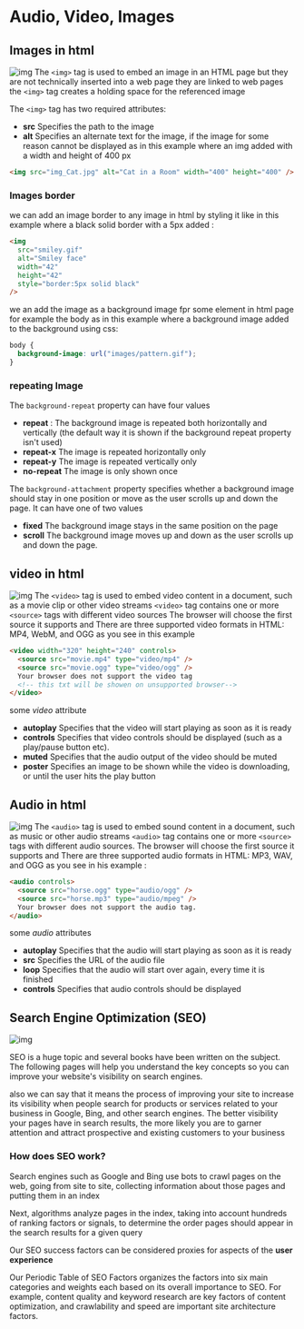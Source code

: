 # Audio, Video, Images

## Images in html

![img](https://blog.techiehunter.org/wp-content/uploads/2018/08/59535_1f48_6.jpg)
The `<img>` tag is used to embed an image in an HTML page but they are not technically inserted into a web page they are linked to web pages the `<img>` tag creates a holding space for the referenced image

The `<img>` tag has two required attributes:

- **src** Specifies the path to the image
- **alt** Specifies an alternate text for the image, if the image for some reason cannot be displayed as in this example where an img added with a width and height of 400 px

```html
<img src="img_Cat.jpg" alt="Cat in a Room" width="400" height="400" />
```

### Images border

we can add an image border to any image in html by styling it like in this example where a black solid border with a 5px added :

```html
<img
  src="smiley.gif"
  alt="Smiley face"
  width="42"
  height="42"
  style="border:5px solid black"
/>
```

we an add the image as a background image fpr some element in html page for example the body as in this example where a background image added to the background using css:

```css
body {
  background-image: url("images/pattern.gif");
}
```

### repeating Image

The `background-repeat` property can have four values

- **repeat** : The background image is repeated both horizontally and vertically (the default way it is shown if the background repeat property isn't used)
- **repeat-x** The image is repeated horizontally only
- **repeat-y** The image is repeated vertically only
- **no-repeat** The image is only shown once

The `background-attachment` property specifies whether a background image should stay in one position or move as the user scrolls up and down the page. It can have one of two values

- **fixed** The background image stays in the same position on the page
- **scroll** The background image moves up and down as the user scrolls up and down the page.

## video in html

![img](https://www.wowza.com/wp-content/uploads/Top-HTML5-Video-Players_BlogThumbnail-690x350-1.jpg)
The `<video>` tag is used to embed video content in a document, such as a movie clip or other video streams `<video>` tag contains one or more `<source>` tags with different video sources The browser will choose the first source it supports and There are three supported video formats in HTML: MP4, WebM, and OGG as you see in this example

```html
<video width="320" height="240" controls>
  <source src="movie.mp4" type="video/mp4" />
  <source src="movie.ogg" type="video/ogg" />
  Your browser does not support the video tag
  <!-- this txt will be showen on unsupported browser-->
</video>
```

some _video_ attribute

- **autoplay** Specifies that the video will start playing as soon as it is ready
- **controls** Specifies that video controls should be displayed (such as a play/pause button etc).
- **muted** Specifies that the audio output of the video should be muted
- **poster** Specifies an image to be shown while the video is downloading, or until the user hits the play button

## Audio in html

![img](https://res.cloudinary.com/practicaldev/image/fetch/s--MA5hKls8--/c_limit%2Cf_auto%2Cfl_progressive%2Cq_auto%2Cw_880/https://dev-to-uploads.s3.amazonaws.com/i/wh2li7815smb450m1c19.png)
The `<audio>` tag is used to embed sound content in a document, such as music or other audio streams `<audio>` tag contains one or more `<source>` tags with different audio sources. The browser will choose the first source it supports and There are three supported audio formats in HTML: MP3, WAV, and OGG as you see in his example :

```html
<audio controls>
  <source src="horse.ogg" type="audio/ogg" />
  <source src="horse.mp3" type="audio/mpeg" />
  Your browser does not support the audio tag.
</audio>
```

some _audio_ attributes

- **autoplay** Specifies that the audio will start playing as soon as it is ready
- **src** Specifies the URL of the audio file
- **loop** Specifies that the audio will start over again, every time it is finished
- **controls** Specifies that audio controls should be displayed

## Search Engine Optimization (SEO)

![img](https://www.oberlo.com/media/1603954182-seo-article-header.png)

SEO is a huge topic and several books have been written on the subject. The following pages will help you understand the key concepts so you can improve your website's visibility on search engines.

also we can say that it means the process of improving your site to increase its visibility when people search for products or services related to your business in Google, Bing, and other search engines. The better visibility your pages have in search results, the more likely you are to garner attention and attract prospective and existing customers to your business

### How does SEO work?

Search engines such as Google and Bing use bots to crawl pages on the web, going from site to site, collecting information about those pages and putting them in an index

Next, algorithms analyze pages in the index, taking into account hundreds of ranking factors or signals, to determine the order pages should appear in the search results for a given query

Our SEO success factors can be considered proxies for aspects of the **user experience**

Our Periodic Table of SEO Factors organizes the factors into six main categories and weights each based on its overall importance to SEO. For example, content quality and keyword research are key factors of content optimization, and crawlability and speed are important site architecture factors.
